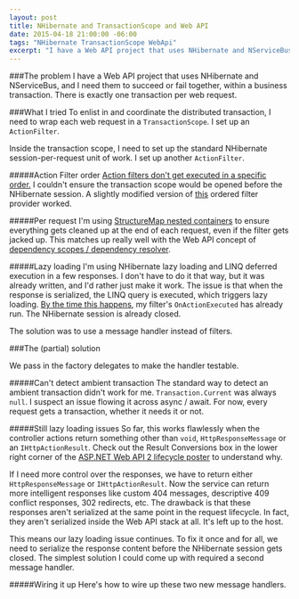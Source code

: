 ```yaml
---
layout: post
title: NHibernate and TransactionScope and Web API
date: 2015-04-18 21:00:00 -06:00
tags: "NHibernate TransactionScope WebApi"
excerpt: "I have a Web API project that uses NHibernate and NServiceBus, and I need them to succeed or fail together, within a business transaction."
---
```

###The problem
I have a Web API project that uses NHibernate and NServiceBus, and I need them to succeed or fail together, within a business transaction. There is exactly one transaction per web request.

###What I tried
To enlist in and coordinate the distributed transaction, I need to wrap each web request in a `TransactionScope`. I set up an `ActionFilter`.

Inside the transaction scope, I need to set up the standard NHibernate session-per-request unit of work. I set up another `ActionFilter`.

#####Action Filter order
[Action filters don't get executed in a specific order.](http://stackoverflow.com/questions/21628467/order-of-execution-with-multiple-filters-in-web-api) I couldn't ensure the transaction scope would be opened before the NHibernate session. A slightly modified version of [this](http://stackoverflow.com/questions/21628467/order-of-execution-with-multiple-filters-in-web-api) ordered filter provider worked.

#####Per request
I'm using [StructureMap nested containers](http://structuremap.github.io/the-container/nested-containers/) to ensure everything gets cleaned up at the end of each request, even if the filter gets jacked up. This matches up really well with the Web API concept of [dependency scopes / dependency resolver](http://www.asp.net/web-api/overview/advanced/dependency-injection).

#####Lazy loading
I'm using NHibernate lazy loading and LINQ deferred execution in a few responses. I don't have to do it that way, but it was already written, and I'd rather just make it work. The issue is that when the response is serialized, the LINQ query is executed, which triggers lazy loading. [By the time this happens](http://www.asp.net/media/4071077/aspnet-web-api-poster.pdf), my filter's `OnActionExecuted` has already run. The NHibernate session is already closed.

The solution was to use a message handler instead of filters.

###The (partial) solution
<script src="https://gist.github.com/jasondentler/b9ea3d83586102eb9a67.js?file=UnitOfWorkHandler.cs">
</script>

We pass in the factory delegates to make the handler testable.

#####Can't detect ambient transaction
The standard way to detect an ambient transaction didn't work for me. `Transaction.Current` was always `null`. I suspect an issue flowing it across async / await. For now, every request gets a transaction, whether it needs it or not.
<script src="https://gist.github.com/jasondentler/b9ea3d83586102eb9a67.js?file=ambient%20transaction.cs"></script>

#####Still lazy loading issues
So far, this works flawlessly when the controller actions return something other than `void`, `HttpResponseMessage` or an `IHttpActionResult`. Check out the Result Conversions box in the lower right corner of the [ASP.NET Web API 2 lifecycle poster](http://www.asp.net/media/4071077/aspnet-web-api-poster.pdf) to understand why. 

If I need more control over the responses, we have to return either `HttpResponseMessage` or `IHttpActionResult`. Now the service can return more intelligent responses like custom 404 messages, descriptive 409 conflict responses, 302 redirects, etc. The drawback is that these responses aren't serialized at the same point in the request lifecycle. In fact, they aren't serialized inside the Web API stack at all. It's left up to the host. 

This means our lazy loading issue continues. To fix it once and for all, we need to serialize the response content before the NHibernate session gets closed. The simplest solution I could come up with required a second message handler.
<script src="https://gist.github.com/jasondentler/b9ea3d83586102eb9a67.js?file=SerializationHandler.cs"></script>

#####Wiring it up
Here's how to wire up these two new message handlers.
<script src="https://gist.github.com/jasondentler/b9ea3d83586102eb9a67.js?file=Global.asax.cs"></script>

